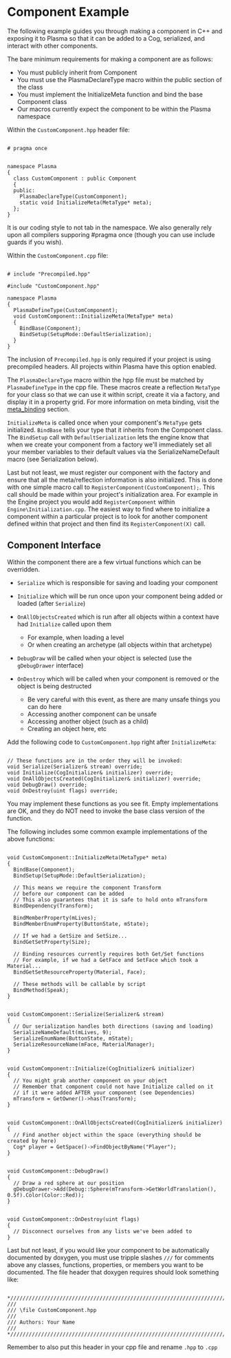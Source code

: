 # Component Example

The following example guides you through making a component in C++ and exposing it to Plasma so that it can be added to a Cog, serialized, and interact with other components.

The bare minimum requirements for making a component are as follows:
- You must publicly inherit from Component
- You must use the PlasmaDeclareType macro within the public section of the class
- You must implement the InitializeMeta function and bind the base Component class
- Our macros currently expect the component to be within the Plasma namespace

Within the `CustomComponent.hpp` header file:

<pre><code class="language-csharp">
# pragma once


namespace Plasma
{
  class CustomComponent : public Component
  {
  public:
    PlasmaDeclareType(CustomComponent);
    static void InitializeMeta(MetaType* meta);
  };
}
</code></pre>
It is our coding style to not tab in the namespace. We also generally rely upon all compilers supporing #pragma once (though you can use include guards if you wish).

Within the `CustomComponent.cpp` file:

<pre><code class="language-csharp">
# include "Precompiled.hpp"

#include "CustomComponent.hpp"

namespace Plasma
{
  PlasmaDefineType(CustomComponent);
  void CustomComponent::InitializeMeta(MetaType* meta)
  {
    BindBase(Component);
    BindSetup(SetupMode::DefaultSerialization);
  }
}
</code></pre>

The inclusion of `Precompiled.hpp` is only required if your project is using precompiled headers. All projects within Plasma have this option enabled.

The `PlasmaDeclareType` macro within the hpp file must be matched by `PlasmaDefineType` in the cpp file. These macros create a reflection `MetaType` for your class so that we can use it within script, create it via a factory, and display it in a property grid. For more information on meta binding, visit the [meta_binding](https://github.com/PlasmaEngine/PlasmaDocs/blob/master/plasma_source_documentation/meta_binding.markdown) section.

`InitializeMeta` is called once when your component's `MetaType` gets initialized. `BindBase` tells your type that it inherits from the Component class. The `BindSetup` call with `DefaultSerialization` lets the engine know that when we create your component from a factory we'll immediately set all your member variables to their default values via the SerializeNameDefault macro (see Serialization below).

Last but not least, we must register our component with the factory and ensure that all the meta/reflection information is also initialized. This is done with one simple macro call to `RegisterComponent(CustomComponent);`. This call should be made within your project's initialization area. For example in the Engine project you would add `RegisterComponent` within `Engine\Initialization.cpp`. The easiest way to find where to initialize a component within a particular project is to look for another component defined within that project and then find its `RegisterComponent(X)` call.

Component Interface
-------------------
Within the component there are a few virtual functions which can be overridden.

- `Serialize` which is responsible for saving and loading your component
- `Initialize` which will be run once upon your component being added or loaded (after `Serialize`)
- `OnAllObjectsCreated` which is run after all objects within a context have had `Initialize` called upon them

  - For example, when loading a level
  - Or when creating an archetype (all objects within that archetype)

- `DebugDraw` will be called when your object is selected (use the `gDebugDrawer` interface)
- `OnDestroy` which will be called when your component is removed or the object is being destructed

  - Be very careful with this event, as there are many unsafe things you can do here
  - Accessing another component can be unsafe
  - Accessing another object (such as a child)
  - Creating an object here, etc

Add the following code to `CustomComponent.hpp` right after `InitializeMeta`:

<pre><code class="language-csharp">
// These functions are in the order they will be invoked:
void Serialize(Serializer& stream) override;
void Initialize(CogInitializer& initializer) override;
void OnAllObjectsCreated(CogInitializer& initializer) override;
void DebugDraw() override;
void OnDestroy(uint flags) override;
</code></pre>

You may implement these functions as you see fit. Empty implementations are OK, and they do NOT need to invoke the base class version of the function.

The following includes some common example implementations of the above functions:

<pre><code class="language-csharp">
void CustomComponent::InitializeMeta(MetaType* meta)
{
  BindBase(Component);
  BindSetup(SetupMode::DefaultSerialization);
  
  // This means we require the component Transform
  // before our component can be added
  // This also guarantees that it is safe to hold onto mTransform
  BindDependency(Transform);
  
  BindMemberProperty(mLives);
  BindMemberEnumProperty(ButtonState, mState);
  
  // If we had a GetSize and SetSize...
  BindGetSetProperty(Size);
  
  // Binding resources currently requires both Get/Set functions
  // For example, if we had a GetFace and SetFace which took a Material...
  BindGetSetResourceProperty(Material, Face);

  // These methods will be callable by script
  BindMethod(Speak);
}
</code></pre>
<pre><code class="language-csharp">
void CustomComponent::Serialize(Serializer& stream)
{
  // Our serialization handles both directions (saving and loading)
  SerializeNameDefault(mLives, 9);
  SerializeEnumName(ButtonState, mState);
  SerializeResourceName(mFace, MaterialManager);
}
</code></pre>
<pre><code class="language-csharp">
void CustomComponent::Initialize(CogInitializer& initializer)
{
  // You might grab another component on your object
  // Remember that component could not have Initialize called on it
  // if it were added AFTER your component (see Dependencies)
  mTransform = GetOwner()->has(Transform);
}
</code></pre>
<pre><code class="language-csharp">
void CustomComponent::OnAllObjectsCreated(CogInitializer& initializer)
{
  // Find another object within the space (everything should be created by here)
  Cog* player = GetSpace()->FindObjectByName("Player");
}
</code></pre>
<pre><code class="language-csharp">
void CustomComponent::DebugDraw()
{
  // Draw a red sphere at our position
  gDebugDrawer->Add(Debug::Sphere(mTransform->GetWorldTranslation(), 0.5f).Color(Color::Red));
}
</code></pre>
<pre><code class="language-csharp">
void CustomComponent::OnDestroy(uint flags)
{
  // Disconnect ourselves from any lists we've been added to
}
</code></pre>
Last but not least, if you would like your component to be automatically documented by doxygen, you must use tripple slashes `///` for comments above any classes, functions, properties, or members you want to be documented. The file header that doxygen requires should look something like:

<pre><code class="language-csharp">
*///////////////////////////////////////////////////////////////////////////*
///
/// \file CustomComponent.hpp
/// 
/// Authors: Your Name
///
*///////////////////////////////////////////////////////////////////////////*
</code></pre>

Remember to also put this header in your cpp file and rename `.hpp` to `.cpp`
 

 